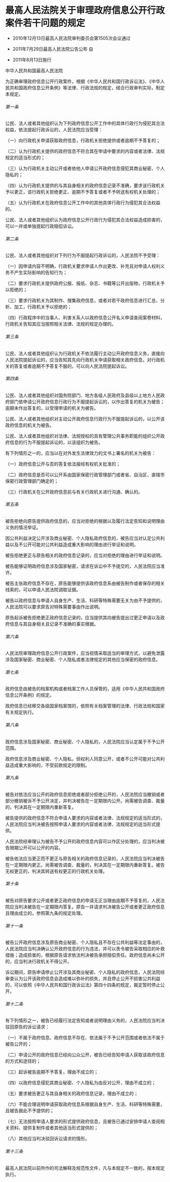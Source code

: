 # 最高人民法院关于审理政府信息公开行政案件若干问题的规定

- 2010年12月13日最高人民法院审判委员会第1505次会议通过

- 2011年7月29日最高人民法院公告公布 自

- 2011年8月13日施行

<!-- INFO END -->

中华人民共和国最高人民法院

为正确审理政府信息公开行政案件，根据《中华人民共和国行政诉讼法》、《中华人民共和国政府信息公开条例》等法律、行政法规的规定，结合行政审判实际，制定本规定。

###### 第一条

公民、法人或者其他组织认为下列政府信息公开工作中的具体行政行为侵犯其合法权益，依法提起行政诉讼的，人民法院应当受理：

（一）向行政机关申请获取政府信息，行政机关拒绝提供或者逾期不予答复的；

（二）认为行政机关提供的政府信息不符合其在申请中要求的内容或者法律、法规规定的适当形式的；

（三）认为行政机关主动公开或者依他人申请公开政府信息侵犯其商业秘密、个人隐私的；

（四）认为行政机关提供的与其自身相关的政府信息记录不准确，要求该行政机关予以更正，该行政机关拒绝更正、逾期不予答复或者不予转送有权机关处理的；

（五）认为行政机关在政府信息公开工作中的其他具体行政行为侵犯其合法权益的。

公民、法人或者其他组织认为政府信息公开行政行为侵犯其合法权益造成损害的，可以一并或单独提起行政赔偿诉讼。

###### 第二条

公民、法人或者其他组织对下列行为不服提起行政诉讼的，人民法院不予受理：

（一）因申请内容不明确，行政机关要求申请人作出更改、补充且对申请人权利义务不产生实际影响的告知行为；

（二）要求行政机关提供政府公报、报纸、杂志、书籍等公开出版物，行政机关予以拒绝的；

（三）要求行政机关为其制作、搜集政府信息，或者对若干政府信息进行汇总、分析、加工，行政机关予以拒绝的；

（四）行政程序中的当事人、利害关系人以政府信息公开名义申请查阅案卷材料，行政机关告知其应当按照相关法律、法规的规定办理的。

###### 第三条

公民、法人或者其他组织认为行政机关不依法履行主动公开政府信息义务，直接向人民法院提起诉讼的，应当告知其先向行政机关申请获取相关政府信息。对行政机关的答复或者逾期不予答复不服的，可以向人民法院提起诉讼。

###### 第四条

公民、法人或者其他组织对国务院部门、地方各级人民政府及县级以上地方人民政府部门依申请公开政府信息行政行为不服提起诉讼的，以作出答复的机关为被告；逾期未作出答复的，以受理申请的机关为被告。

公民、法人或者其他组织对主动公开政府信息行政行为不服提起诉讼的，以公开该政府信息的机关为被告。

公民、法人或者其他组织对法律、法规授权的具有管理公共事务职能的组织公开政府信息的行为不服提起诉讼的，以该组织为被告。

有下列情形之一的，应当以在对外发生法律效力的文书上署名的机关为被告：

（一）政府信息公开与否的答复依法报经有权机关批准的；

（二）政府信息是否可以公开系由国家保密行政管理部门或者省、自治区、直辖市保密行政管理部门确定的；

（三）行政机关在公开政府信息前与有关行政机关进行沟通、确认的。

###### 第五条

被告拒绝向原告提供政府信息的，应当对拒绝的根据以及履行法定告知和说明理由义务的情况举证。

因公共利益决定公开涉及商业秘密、个人隐私政府信息的，被告应当对认定公共利益以及不公开可能对公共利益造成重大影响的理由进行举证和说明。

被告拒绝更正与原告相关的政府信息记录的，应当对拒绝的理由进行举证和说明。

被告能够证明政府信息涉及国家秘密，请求在诉讼中不予提交的，人民法院应当准许。

被告主张政府信息不存在，原告能够提供该政府信息系由被告制作或者保存的相关线索的，可以申请人民法院调取证据。

被告以政府信息与申请人自身生产、生活、科研等特殊需要无关为由不予提供的，人民法院可以要求原告对特殊需要事由作出说明。

原告起诉被告拒绝更正政府信息记录的，应当提供其向被告提出过更正申请以及政府信息与其自身相关且记录不准确的事实根据。

###### 第六条

人民法院审理政府信息公开行政案件，应当视情采取适当的审理方式，以避免泄露涉及国家秘密、商业秘密、个人隐私或者法律规定的其他应当保密的政府信息。

###### 第七条

政府信息由被告的档案机构或者档案工作人员保管的，适用《中华人民共和国政府信息公开条例》的规定。

政府信息已经移交各级国家档案馆的，依照有关档案管理的法律、行政法规和国家有关规定执行。

###### 第八条

政府信息涉及国家秘密、商业秘密、个人隐私的，人民法院应当认定属于不予公开范围。

政府信息涉及商业秘密、个人隐私，但权利人同意公开，或者不公开可能对公共利益造成重大影响的，不受前款规定的限制。

###### 第九条

被告对依法应当公开的政府信息拒绝或者部分拒绝公开的，人民法院应当撤销或者部分撤销被诉不予公开决定，并判决被告在一定期限内公开。尚需被告调查、裁量的，判决其在一定期限内重新答复。

被告提供的政府信息不符合申请人要求的内容或者法律、法规规定的适当形式的，人民法院应当判决被告按照申请人要求的内容或者法律、法规规定的适当形式提供。

人民法院经审理认为被告不予公开的政府信息内容可以作区分处理的，应当判决被告限期公开可以公开的内容。

被告依法应当更正而不更正与原告相关的政府信息记录的，人民法院应当判决被告在一定期限内更正。尚需被告调查、裁量的，判决其在一定期限内重新答复。被告无权更正的，判决其转送有权更正的行政机关处理。

###### 第十条

被告对原告要求公开或者更正政府信息的申请无正当理由逾期不予答复的，人民法院应当判决被告在一定期限内答复。原告一并请求判决被告公开或者更正政府信息且理由成立的，参照第九条的规定处理。

###### 第十一条

被告公开政府信息涉及原告商业秘密、个人隐私且不存在公共利益等法定事由的，人民法院应当判决确认公开政府信息的行为违法，并可以责令被告采取相应的补救措施；造成损害的，根据原告请求依法判决被告承担赔偿责任。政府信息尚未公开的，应当判决行政机关不得公开。

诉讼期间，原告申请停止公开涉及其商业秘密、个人隐私的政府信息，人民法院经审查认为公开该政府信息会造成难以弥补的损失，并且停止公开不损害公共利益的，可以依照《中华人民共和国行政诉讼法》第四十四条的规定，裁定暂时停止公开。

###### 第十二条

有下列情形之一，被告已经履行法定告知或者说明理由义务的，人民法院应当判决驳回原告的诉讼请求：

（一）不属于政府信息、政府信息不存在、依法属于不予公开范围或者依法不属于被告公开的；

（二）申请公开的政府信息已经向公众公开，被告已经告知申请人获取该政府信息的方式和途径的；

（三）起诉被告逾期不予答复，理由不成立的；

（四）以政府信息侵犯其商业秘密、个人隐私为由反对公开，理由不成立的；

（五）要求被告更正与其自身相关的政府信息记录，理由不成立的；

（六）不能合理说明申请获取政府信息系根据自身生产、生活、科研等特殊需要，且被告据此不予提供的；

（七）无法按照申请人要求的形式提供政府信息，且被告已通过安排申请人查阅相关资料、提供复制件或者其他适当形式提供的；

（八）其他应当判决驳回诉讼请求的情形。

###### 第十三条

最高人民法院以前所作的司法解释及规范性文件，凡与本规定不一致的，按本规定执行。
